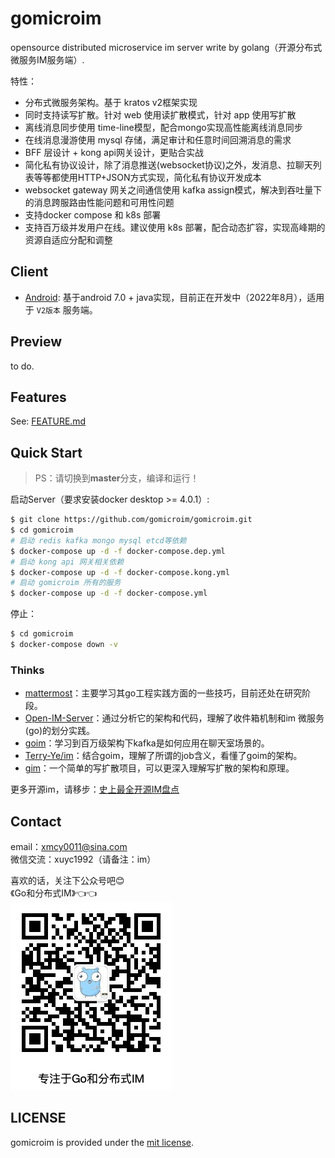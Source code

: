 # gomicroim

opensource distributed microservice im server write by golang（开源分布式微服务IM服务端）.

特性：

- 分布式微服务架构。基于 kratos v2框架实现
- 同时支持读写扩散。针对 web 使用读扩散模式，针对 app 使用写扩散
- 离线消息同步使用 time-line模型，配合mongo实现高性能离线消息同步
- 在线消息漫游使用 mysql 存储，满足审计和任意时间回溯消息的需求
- BFF 层设计 + kong api网关设计，更贴合实战
- 简化私有协议设计，除了消息推送(websocket协议)之外，发消息、拉聊天列表等等都使用HTTP+JSON方式实现，简化私有协议开发成本
- websocket gateway 网关之间通信使用 kafka assign模式，解决到吞吐量下的消息跨服路由性能问题和可用性问题
- 支持docker compose 和 k8s 部署
- 支持百万级并发用户在线。建议使用 k8s 部署，配合动态扩容，实现高峰期的资源自适应分配和调整

## Client

- [Android](https://github.com/gomicroim/client-android): 基于android 7.0 + java实现，目前正在开发中（2022年8月），适用于 `V2版本` 服务端。

## Preview

to do.

## Features

See: [FEATURE.md](FEATURE.MD)

## Quick Start

> PS：请切换到**master**分支，编译和运行！

启动Server（要求安装docker desktop >= 4.0.1）:

```bash
$ git clone https://github.com/gomicroim/gomicroim.git
$ cd gomicroim
# 启动 redis kafka mongo mysql etcd等依赖
$ docker-compose up -d -f docker-compose.dep.yml
# 启动 kong api 网关相关依赖
$ docker-compose up -d -f docker-compose.kong.yml
# 启动 gomicroim 所有的服务
$ docker-compose up -d -f docker-compose.yml
```

停止：

```bash
$ cd gomicroim
$ docker-compose down -v
```

### Thinks

- [mattermost](https://github.com/mattermost/mattermost-server)：主要学习其go工程实践方面的一些技巧，目前还处在研究阶段。
- [Open-IM-Server](https://github.com/OpenIMSDK/Open-IM-Server)：通过分析它的架构和代码，理解了收件箱机制和im 微服务(go)的划分实践。
- [goim](https://github.com/Terry-Mao/goim)：学习到百万级架构下kafka是如何应用在聊天室场景的。
- [Terry-Ye/im](https://github.com/Terry-Ye/im)：结合goim，理解了所谓的job含义，看懂了goim的架构。
- [gim](https://github.com/alberliu/gim)：一个简单的写扩散项目，可以更深入理解写扩散的架构和原理。

更多开源im，请移步：[史上最全开源IM盘点](https://blog.csdn.net/xmcy001122/article/details/110679978)

## Contact

email：xmcy0011@sina.com  
微信交流：xuyc1992（请备注：im）  

喜欢的话，关注下公众号吧😊  
《Go和分布式IM》👈👈  
![qrcode](./docs/images/qrcode.png)

## LICENSE

gomicroim is provided under the [mit license](https://github.com/gomicroim/gomicroim/blob/master/LICENSE).